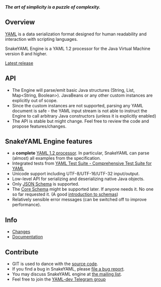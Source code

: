 ***The art of simplicity is a puzzle of complexity.***

## Overview ##
[YAML](http://yaml.org) is a data serialization format designed for human readability and interaction with scripting languages.

SnakeYAML Engine is a YAML 1.2 processor for the Java Virtual Machine version 8 and higher.

[Latest release](https://search.maven.org/search?q=a:snakeyaml-engine)

## API

* The Engine will parse/emit basic Java structures (String, List<Integer>, Map<String, Boolean>). JavaBeans or any other 
custom instances are explicitly out of scope.
* Since the custom instances are not supported, parsing any YAML document is safe - the YAML input stream is not able 
to instruct the Engine to call arbitrary Java constructors (unless it is explicitly enabled)
* The API is stable but might change. Feel free to review the code and propose features/changes.

## SnakeYAML Engine features ##

* a **complete** [YAML 1.2 processor](http://yaml.org/spec/1.2/spec.html). In particular, 
  SnakeYAML can parse (almost) all examples from the specification.
* Integrated tests from [YAML Test Suite - Comprehensive Test Suite for YAML](https://github.com/yaml/yaml-test-suite)
* Unicode support including UTF-8/UTF-16/UTF-32 input/output.
* Low-level API for serializing and deserializing native Java objects.
* Only [JSON Schema](http://yaml.org/spec/1.2/spec.html#id2803231) is supported. 
* The [Core Schema](http://yaml.org/spec/1.2/spec.html#id2804923) might be supported later.
  If anyone needs it. No one so far requested it. 
  (A good [introduction to schemas](http://blogs.perl.org/users/tinita/2018/01/introduction-to-yaml-schemas-and-tags.html))
* Relatively sensible error messages (can be switched off to improve performance).

## Info ##
 * [Changes](https://bitbucket.org/asomov/snakeyaml-engine/wiki/Changes)
 * [Documentation](https://bitbucket.org/asomov/snakeyaml-engine/wiki/Documentation)

## Contribute ##
* GIT is used to dance with the [source code](https://bitbucket.org/asomov/snakeyaml-engine/src).
* If you find a bug in SnakeYAML, please [file a bug report](https://bitbucket.org/asomov/snakeyaml-engine/issues?status=new&status=open).
* You may discuss SnakeYAML engine at [the mailing list](http://groups.google.com/group/snakeyaml-core).
* Feel free to join the [YAML-dev Telegram group](https://t.me/joinchat/A6K7rhBzRfHcP-0XnTxnhA)
